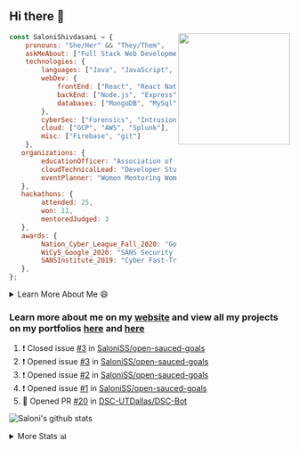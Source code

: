 ## Hi there 👋

<img align='right' src="https://storage.googleapis.com/saloni-shivdasani-resume/Saloni.png" width="200">

```javascript
const SaloniShivdasani = {
    pronouns: "She/Her" && "They/Them",
    askMeAbout: ["Full Stack Web Development", "Cloud Computing", "Cyber Security"],
    technologies: {
        languages: ["Java", "JavaScript", "SQL", "Python", "C++", "BASH", "R"],
        webDev: {
            frontEnd: ["React", "React Native", "Electron"],
            backEnd: ["Node.js", "Express", "Flask"],
            databases: ["MongoDB", "MySql"],
        },
        cyberSec: ["Forensics", "Intrusion Detection", "Security Operations", "Network and Application Penetration Testing"],
        cloud: ["GCP", "AWS", "Splunk"],
        misc: ["Firebase", "git"]
    },
   organizations: {
        educationOfficer: "Association of Computer Machinery, UTD",
        cloudTechnicalLead: "Developer Students Club, UTD",
        eventPlanner: "Women Mentoring Women in Engineering, UTD"
   },
   hackathons: {
        attended: 25,
        won: 11,
        mentoredJudged: 3
   },
   awards: {
        Nation_Cyber_League_Fall_2020: "Gold Bracket Competitor - Top 15% nationally",
        WiCyS_Google_2020: "SANS Security Training Scholarship",
        SANSInstitute_2019: "Cyber Fast-Track Game Quarter-Finalist",
   },
};
```

<!--START_SECTION:table-->
<details>

<summary>Learn More About Me 😄 </summary>

I am a junior at The University of Texas at Dallas, and I am currently majoring in Software Engineering with a concentration in Information Assurance. I am interested and have experience in full stack development, cloud computing, and cybersecurity. I hope to find opportunities where I can gain exposure to algorithm and project design. My ultimate aim is to develop futuristic products for users because I am inspired by the impact of computing on society.

I have experience in full stack web development through my participation and awards in hackathons where I have learnt and used React, Node.js, Express, MongoDB, Flask, NLTK, and React Native along with GIT, GCP, and Firebase. Last semester, I was also responsible for backend development for a project at a local NGO where I created a REST API using Node.js, Express, MongoDB and SQL and hosted it on servers using GCP. 

From my coursework and local competitions, I have skills in algorithms and data structures in Java, database management using SQL and machine learning using Python and R. I have also been a quarter-finalist in a national cybersecurity completion hosted by the SANS institute.

I am also actively involved in campus organization where I am the cloud technical lead for Developer Student Club, Mentor and Education Officer for Association of Computing Machinery, event planner for Women Mentoring Women in Engineering and IT Committee member for IEEE.

</details>

<!--END_SECTION:table-->

### Learn more about me on my [website](https://www.saloni-shivdasani.codes) and view all my projects on my portfolios [here](https://www.saloni-shivdasani.codes/projects) and  [here](http://devpost.com/SaloniS)

<!--START_SECTION:activity-->
1. ❗️ Closed issue [#3](https://github.com/SaloniSS/open-sauced-goals/issues/3) in [SaloniSS/open-sauced-goals](https://github.com/SaloniSS/open-sauced-goals)
2. ❗️ Opened issue [#3](https://github.com/SaloniSS/open-sauced-goals/issues/3) in [SaloniSS/open-sauced-goals](https://github.com/SaloniSS/open-sauced-goals)
3. ❗️ Opened issue [#2](https://github.com/SaloniSS/open-sauced-goals/issues/2) in [SaloniSS/open-sauced-goals](https://github.com/SaloniSS/open-sauced-goals)
4. ❗️ Opened issue [#1](https://github.com/SaloniSS/open-sauced-goals/issues/1) in [SaloniSS/open-sauced-goals](https://github.com/SaloniSS/open-sauced-goals)
5. 💪 Opened PR [#20](https://github.com/DSC-UTDallas/DSC-Bot/pull/20) in [DSC-UTDallas/DSC-Bot](https://github.com/DSC-UTDallas/DSC-Bot)
<!--END_SECTION:activity-->

![Saloni's github stats](https://github-readme-stats.vercel.app/api?username=SaloniSS)

<!--START_SECTION:table-->
<details>

<summary>More Stats 📊 </summary>

<!--START_SECTION:waka-->
![Lines of code](https://img.shields.io/badge/From%20Hello%20World%20I%27ve%20Written-1.3%20million%20lines%20of%20code-blue)

**🐱 My Github Data** 

> 🏆 168 Contributions in the Year 2021
 > 
> 📦 546.0 kB Used in Github's Storage 
 > 
> 💼 Opted to Hire
 > 
> 📜 27 Public Repositories 
 > 
> 🔑 20 Private Repositories  
 > 
**I'm a Night 🦉** 

```text
🌞 Morning    193 commits    ████░░░░░░░░░░░░░░░░░░░░░   17.37% 
🌆 Daytime    218 commits    █████░░░░░░░░░░░░░░░░░░░░   19.62% 
🌃 Evening    380 commits    ████████░░░░░░░░░░░░░░░░░   34.2% 
🌙 Night      320 commits    ███████░░░░░░░░░░░░░░░░░░   28.8%

```
📅 **I'm Most Productive on Saturday** 

```text
Monday       104 commits    ██░░░░░░░░░░░░░░░░░░░░░░░   9.36% 
Tuesday      112 commits    ██░░░░░░░░░░░░░░░░░░░░░░░   10.08% 
Wednesday    112 commits    ██░░░░░░░░░░░░░░░░░░░░░░░   10.08% 
Thursday     72 commits     █░░░░░░░░░░░░░░░░░░░░░░░░   6.48% 
Friday       90 commits     ██░░░░░░░░░░░░░░░░░░░░░░░   8.1% 
Saturday     353 commits    ████████░░░░░░░░░░░░░░░░░   31.77% 
Sunday       268 commits    ██████░░░░░░░░░░░░░░░░░░░   24.12%

```


📊 **This Week I Spent My Time On** 

```text
⌚︎ Time Zone: America/Chicago

💬 Programming Languages: 
JavaScript               8 hrs 26 mins       ███████████░░░░░░░░░░░░░░   46.98% 
Other                    7 hrs 33 mins       ██████████░░░░░░░░░░░░░░░   42.14% 
GAS                      1 hr 39 mins        ██░░░░░░░░░░░░░░░░░░░░░░░   9.25% 
Markdown                 9 mins              ░░░░░░░░░░░░░░░░░░░░░░░░░   0.84% 
JSON                     7 mins              ░░░░░░░░░░░░░░░░░░░░░░░░░   0.71%

```

**I Mostly Code in JavaScript** 

```text
JavaScript               25 repos            ████████████░░░░░░░░░░░░░   50.0% 
TypeScript               6 repos             ███░░░░░░░░░░░░░░░░░░░░░░   12.0% 
Java                     5 repos             ██░░░░░░░░░░░░░░░░░░░░░░░   10.0% 
Python                   4 repos             ██░░░░░░░░░░░░░░░░░░░░░░░   8.0% 
CSS                      3 repos             █░░░░░░░░░░░░░░░░░░░░░░░░   6.0%

```



<!--END_SECTION:waka-->

<!--END_SECTION:table-->

<!--
**SaloniSS/SaloniSS** is a ✨ _special_ ✨ repository because its `README.md` (this file) appears on your GitHub profile.

Here are some ideas to get you started:

- 🔭 I’m currently working on ...
- 🌱 I’m currently learning ...
- 👯 I’m looking to collaborate on ...
- 🤔 I’m looking for help with ...
- 💬 Ask me about ...
- 📫 How to reach me: ...
- 😄 Pronouns: ...
- ⚡ Fun fact: ...
-->
